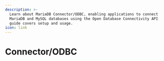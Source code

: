 ```yaml
---
description: >-
  Learn about MariaDB Connector/ODBC, enabling applications to connect to
  MariaDB and MySQL databases using the Open Database Connectivity API. This
  guide covers setup and usage.
icon: link
---
```


# Connector/ODBC

